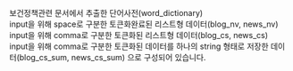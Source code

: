 보건정책관련 문서에서 추출한 단어사전(word_dictionary)</br>
input을 위해 space로 구분한 토큰화완료된 리스트형 데이터(blog_nv, news_nv)</br>
input을 위해 comma로 구분한 토큰화된 리스트형 데이터(blog_cs, news_cs)</br>
input을 위해 comma로 구분한 토큰화된 데이터를 하나의 string 형태로 저장한 데이터(blog_cs_sum, news_cs_sum) 으로 구성되어 있습니다.
